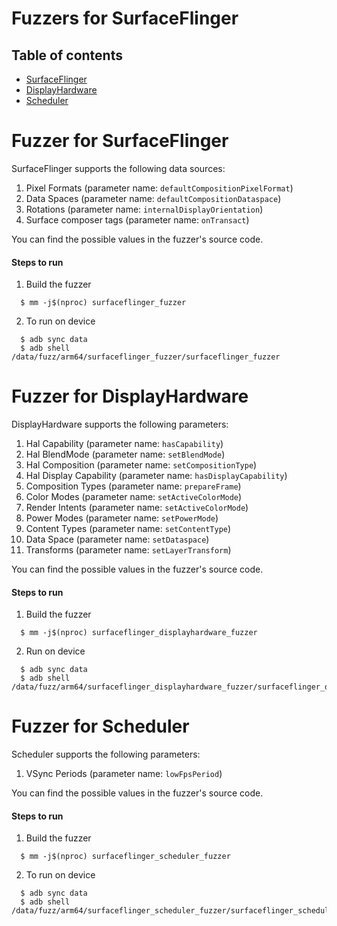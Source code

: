 # Fuzzers for SurfaceFlinger
## Table of contents
+ [SurfaceFlinger](#SurfaceFlinger)
+ [DisplayHardware](#DisplayHardware)
+ [Scheduler](#Scheduler)

# <a name="SurfaceFlinger"></a> Fuzzer for SurfaceFlinger

SurfaceFlinger supports the following data sources:
1. Pixel Formats (parameter name: `defaultCompositionPixelFormat`)
2. Data Spaces (parameter name: `defaultCompositionDataspace`)
3. Rotations (parameter name: `internalDisplayOrientation`)
3. Surface composer tags (parameter name: `onTransact`)

You can find the possible values in the fuzzer's source code.

#### Steps to run
1. Build the fuzzer
```
  $ mm -j$(nproc) surfaceflinger_fuzzer
```
2. To run on device
```
  $ adb sync data
  $ adb shell /data/fuzz/arm64/surfaceflinger_fuzzer/surfaceflinger_fuzzer
```

# <a name="DisplayHardware"></a> Fuzzer for DisplayHardware

DisplayHardware supports the following parameters:
1. Hal Capability (parameter name: `hasCapability`)
2. Hal BlendMode (parameter name: `setBlendMode`)
3. Hal Composition (parameter name: `setCompositionType`)
4. Hal Display Capability (parameter name: `hasDisplayCapability`)
5. Composition Types (parameter name: `prepareFrame`)
6. Color Modes (parameter name: `setActiveColorMode`)
7. Render Intents (parameter name: `setActiveColorMode`)
8. Power Modes (parameter name: `setPowerMode`)
9. Content Types (parameter name: `setContentType`)
10. Data Space (parameter name: `setDataspace`)
11. Transforms (parameter name: `setLayerTransform`)

You can find the possible values in the fuzzer's source code.

#### Steps to run
1. Build the fuzzer
```
  $ mm -j$(nproc) surfaceflinger_displayhardware_fuzzer
```
2. Run on device
```
  $ adb sync data
  $ adb shell /data/fuzz/arm64/surfaceflinger_displayhardware_fuzzer/surfaceflinger_displayhardware_fuzzer
```

# <a name="Scheduler"></a> Fuzzer for Scheduler

Scheduler supports the following parameters:
1. VSync Periods (parameter name: `lowFpsPeriod`)

You can find the possible values in the fuzzer's source code.

#### Steps to run
1. Build the fuzzer
```
  $ mm -j$(nproc) surfaceflinger_scheduler_fuzzer
```
2. To run on device
```
  $ adb sync data
  $ adb shell /data/fuzz/arm64/surfaceflinger_scheduler_fuzzer/surfaceflinger_scheduler_fuzzer
```
